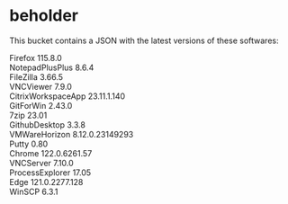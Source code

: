 # beholder
This bucket contains a JSON with the latest versions of these softwares:

Firefox            115.8.0          
NotepadPlusPlus    8.6.4            
FileZilla          3.66.5           
VNCViewer          7.9.0            
CitrixWorkspaceApp 23.11.1.140      
GitForWin          2.43.0           
7zip               23.01            
GithubDesktop      3.3.8            
VMWareHorizon      8.12.0.23149293  
Putty              0.80             
Chrome             122.0.6261.57    
VNCServer          7.10.0           
ProcessExplorer    17.05            
Edge               121.0.2277.128   
WinSCP             6.3.1            



